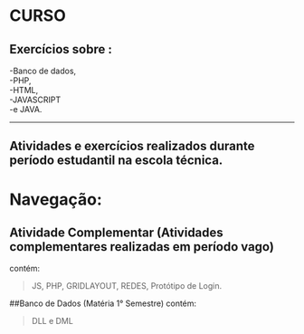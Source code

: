 # CURSO


## Exercícios sobre : 
-Banco de dados,<br>
-PHP,<br>
-HTML,<br>
-JAVASCRIPT<br>
-e JAVA.<br>


-----------------------------------------------------------------------------------------------------------------------------------------------------------------------------------

## Atividades e exercícios realizados durante período estudantil na escola técnica.

# Navegação:

## Atividade Complementar (Atividades complementares realizadas em período vago)

contém: 
> JS,
> PHP,
> GRIDLAYOUT,
> REDES,
> Protótipo de Login.


##Banco de Dados (Matéria 1° Semestre)
contém:
>DLL e DML
